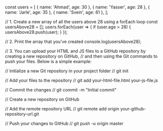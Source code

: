 const users = [
  { name: 'Ahmad', age: 30 },
  { name: 'Yasser', age: 28 },
  { name: 'Jarle', age: 35 },
  { name: 'Svein', age: 61 },
];

// 1. Create a new array of all the users above 28 using a forEach loop
const usersAbove28 = [];
users.forEach(user => {
  if (user.age > 28) {
    usersAbove28.push(user);
  }
});

// 2. Print the array that you've created
console.log(usersAbove28);

// 3. You can upload your HTML and JS files to a GitHub repository by creating a new repository on GitHub,
//    and then using the Git commands to push your files. Below is a simple example:

//    Initialize a new Git repository in your project folder
//    git init

//    Add your files to the repository
//    git add your-html-file.html your-js-file.js

//    Commit the changes
//    git commit -m "Initial commit"

//    Create a new repository on GitHub

//    Add the remote repository URL
//    git remote add origin your-github-repository-url.git

//    Push your changes to GitHub
//    git push -u origin master
